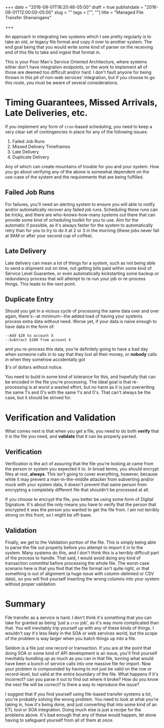 +++
date = "2016-08-01T18:20:48-05:00"
draft = true
publishdate = "2016-09-01T12:00:00-05:00"
slug = ""
tags = ["", ""]
title = "Managed File Transfer Shenanigans"

+++

An approach in integrating two systems which I see pretty regularly is to take
an old, or legacy file format and copy it over to another system.  The end goal
being that you would write some kind of parser on the receiving end of this file
to take and ingest that format in.

This is your Poor Man's
Service Oriented Architecture, where systems either don't have integration
endpoints, or the work to implement all of those are deemed too difficult and/or
hard.  I don't fault anyone for being thrown in this pit of non-web services'
integration, but if you choose to go this route, you must be aware of several
considerations.

# Timing Guarantees, Missed Arrivals, Late Deliveries, etc.

If you implement any form of `cron`-based scheduling, you need to keep a very
clear set of contingencies in place for any of the following issues:

1. Failed Job Runs
2. Missed Delivery Timeframes
3. Late Delivery
4. Duplicate Delivery

Any of which can create mountains of trouble for you and your system.  How you
go about verifying any of the above is somewhat dependent on the use-case of the
system and the requirements that are being fulfilled.

## Failed Job Runs

For failures, you'll need an alerting system to ensure you will able to notify
and/or automatically recover any failed job runs.  Scheduling these runs can be
tricky, and there are who-knows-how-many systems out there that can provide some
kind of scheduling toolkit for you to use.  Aim for the automatic if possible,
as it's always faster for the system to automatically retry than for you to try
to do it at 2 or 3 in the morning (these jobs never fail at 9AM or after your
second cup of coffee).

## Late Delivery

Late delivery can mean a lot of things for a system, such as not being able to
send a shipment out on time, not getting bills paid within some kind of Service
Level Guarantee, or even automatically kickstarting some backup or redundancy
process that will attempt to re-run your job or re-process things.  This leads
to the next point.

## Duplicate Entry

Should you get in a vicious cycle of processing the same data over and over
again, there's--at minimum--the added load of having your systems process extra
data without need.  Worse yet, if your data is naive enough to have data in the
form of:

    --Add $20 to account X
    --Subtract $100 from account X

and you re-process this data, you're definitely going to have a bad day when
someone calls in to say that they lost all their money, or **nobody** calls in
when they somehow accidentally got $$$$$'s of dollars without notice.

You need to build in some kind of tolerance for this, and hopefully that can be
encoded in the file you're processing.  The ideal goal is that re-processing is
at worst a wasted effort, but no harm as it is just overwriting the same 1's and
0's with the same 1's and 0's.  That can't always be the case, but it should be
strived for.

# Verification and Validation

What comes next is that when you get a file, you need to do both **verify** that
it is the file you need, and **validate** that it can be properly parsed.

## Verification

Verification is the act of assuring that the file you're looking at came from
the person or system you expected it to.  In broad terms, you should encrypt
files at rest, **always**.  This isn't going to cover everything, however,
because while it may prevent a man-in-the-middle attacker from subverting and/or
muck with your system data, it doesn't prevent that same person from encrypting
a completely different file that shouldn't be processed at all.

If you choose to encrypt the file, you better be using some form of Digital
Signature.  It's about the only means you have to verify that the person that
encrypted it was the person you wanted to get the file from.  I am not terribly
strong on this front, so I might be off-base.

## Validation

Finally, we get to the Validation portion of the file.  This is simply being
able to parse the file out properly before you attempt to import it in to the
system.  Many systems do this, and I don't think this is a terribly difficult
part of the process to handle.  That said, I would avoid doing any kind of
transaction committal before processing the whole file.  The worst-case scenario
here is that you find that the file format isn't quite right, or that something
is out of alignment (a huge issue with column-delimted or CSV data), so you will
find yourself inserting the wrong columns into your system without proper
validation.

# Summary

File transfer as a service is hard.  I don't think it's something that you can
take for granted as being 'just a `cron` job', as it's way more complicated than
that.  You will inevitably trip yourself up with any of these kinds of things.
I wouldn't say it's less likely in the SOA or web services world, but the scope
of the problem is way larger when you batch things up into a file.

Seldom is a file just one record or transaction.  If you are at the point that
doing SOA or some kind of API development is an issue, you'll find yourself
inevitably bundling up as much as you can in that file, turning what would have
been a bunch of service calls into one massive file for import.  Now your
problem is compounded by having to not just be valid on the row or record-level,
but valid at the entire boundary of the file.  What happens if it's incorrect?
can you parse it out to find out where it broke?  How do you know the next file
will be correct?  Is there a way to reproduce the issue?

I suggest that if you find yourself using file-based transfer systems a lot,
you're probably solving the wrong problem.  You need to look at what you're
taking in, how it's being done, and just converting that into some kind of an
ETL tool or SOA integration.  Doing much else is just a recipe for the problems
above.  It's bad enough that any of these would happen, let alone having to
safeguard yourself from all of them at once.

[shamir]: https://en.wikipedia.org/wiki/Shamir%27s_Secret_Sharing
